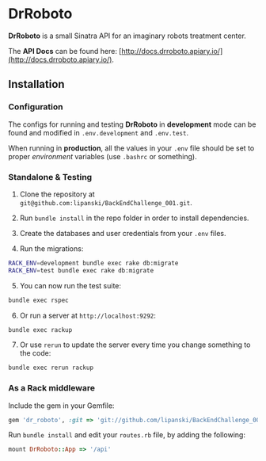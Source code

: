 # DrRoboto

**DrRoboto** is a small Sinatra API for an imaginary robots treatment center. 

The **API Docs** can be found here: [http://docs.drroboto.apiary.io/](http://docs.drroboto.apiary.io/).

## Installation

### Configuration

The configs for running and testing **DrRoboto** in **development** mode can be 
found and modified in ``.env.development`` and ``.env.test``.

When running in **production**, all the values in your ``.env`` file should 
be set to proper *environment* variables (use ``.bashrc`` or something).

### Standalone & Testing

1. Clone the repository at ``git@github.com:lipanski/BackEndChallenge_001.git``.

2. Run ``bundle install`` in the repo folder in order to install dependencies.

3. Create the databases and user credentials from your ``.env`` files.

4. Run the migrations:

  ```bash
RACK_ENV=development bundle exec rake db:migrate
RACK_ENV=test bundle exec rake db:migrate
```

5. You can now run the test suite:

  ```bash
bundle exec rspec
```

6. Or run a server at ``http://localhost:9292``:

  ```bash
bundle exec rackup
```

7. Or use ``rerun`` to update the server every time you change something to the code:

  ```bash
bundle exec rerun rackup
```

### As a Rack middleware

Include the gem in your Gemfile:

```ruby
gem 'dr_roboto', :git => 'git://github.com/lipanski/BackEndChallenge_001'
```

Run ``bundle install`` and edit your ``routes.rb`` file, by adding the following:

```ruby
mount DrRoboto::App => '/api'
```
